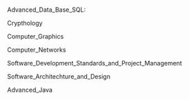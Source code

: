 # 

Advanced_Data_Base_SQL:  

Crypthology 

Computer_Graphics

Computer_Networks 

Software_Development_Standards_and_Project_Management 

Software_Architechture_and_Design 

Advanced_Java 


